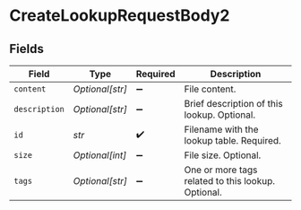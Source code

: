 # CreateLookupRequestBody2


## Fields

| Field                                              | Type                                               | Required                                           | Description                                        |
| -------------------------------------------------- | -------------------------------------------------- | -------------------------------------------------- | -------------------------------------------------- |
| `content`                                          | *Optional[str]*                                    | :heavy_minus_sign:                                 | File content.                                      |
| `description`                                      | *Optional[str]*                                    | :heavy_minus_sign:                                 | Brief description of this lookup. Optional.        |
| `id`                                               | *str*                                              | :heavy_check_mark:                                 | Filename with the lookup table. Required.          |
| `size`                                             | *Optional[int]*                                    | :heavy_minus_sign:                                 | File size. Optional.                               |
| `tags`                                             | *Optional[str]*                                    | :heavy_minus_sign:                                 | One or more tags related to this lookup. Optional. |
